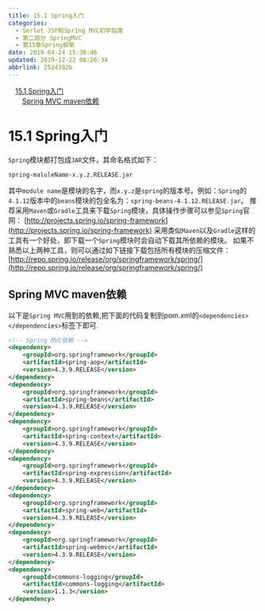 ```yaml
---
title: 15.1 Spring入门
categories: 
  - Serlet JSP和Spring MVC初学指南
  - 第二部分 SpringMVC
  - 第15章Spring框架
date: 2019-04-24 15:38:46
updated: 2019-12-22 08:26:34
abbrlink: 2524392b
---
```

<div id='my_toc'><a href="/JavaReadingNotes/2524392b/#15-1-Spring入门" class="header_1">15.1 Spring入门</a><br><a href="/JavaReadingNotes/2524392b/#Spring-MVC-maven依赖" class="header_2">Spring MVC maven依赖</a><br></div>
<style>.header_1{margin-left: 1em;}.header_2{margin-left: 2em;}.header_3{margin-left: 3em;}.header_4{margin-left: 4em;}.header_5{margin-left: 5em;}.header_6{margin-left: 6em;}</style>
<!--more-->
<script>if (navigator.platform.search('arm')==-1){document.getElementById('my_toc').style.display = 'none';}var e,p = document.getElementsByTagName('p');while (p.length>0) {e = p[0];e.parentElement.removeChild(e);}</script>

<!--end-->
# 15.1 Spring入门 #
`Spring`模块都打包成`JAR`文件，其命名格式如下：
```
spring-maluleName-x.y.z.RELEASE.jar
```
其中`module name`是模块的名字，而`x.y.z`是`spring`的版本号。例如：`Spring`的`4.1.12`版本中的`beans`模块的包全名为：`spring-beans-4.1.12.RELEASE.jar`。
推荐采用`Maven`或`Gradle`工具来下载`Spring`模块，具体操作步骤可以参见`Spring`官网：
[http://projects.spring.io/spring-framework](http://projects.spring.io/spring-framework)
采用类似`Maven`以及`Gradle`这样的工具有一个好处，即下载一个`Spring`模块时会自动下载其所依赖的模块。
如果不熟悉以上两种工具，则可以通过如下链接下载包括所有模块的压缩文件：
[http://repo.spring.io/release/org/springframework/spring/](http://repo.spring.io/release/org/springframework/spring/)
## Spring MVC maven依赖 ##
以下是`Spring MVC`用到的依赖,把下面的代码复制到pom.xml的`<dependencies></dependencies>`标签下即可.
```xml
<!-- Spring MVC依赖 -->
<dependency>
    <groupId>org.springframework</groupId>
    <artifactId>spring-aop</artifactId>
    <version>4.3.9.RELEASE</version>
</dependency>
<dependency>
    <groupId>org.springframework</groupId>
    <artifactId>spring-beans</artifactId>
    <version>4.3.9.RELEASE</version>
</dependency>
<dependency>
    <groupId>org.springframework</groupId>
    <artifactId>spring-context</artifactId>
    <version>4.3.9.RELEASE</version>
</dependency>
<dependency>
    <groupId>org.springframework</groupId>
    <artifactId>spring-expression</artifactId>
    <version>4.3.9.RELEASE</version>
</dependency>
<dependency>
    <groupId>org.springframework</groupId>
    <artifactId>spring-web</artifactId>
    <version>4.3.9.RELEASE</version>
</dependency>
<dependency>
    <groupId>org.springframework</groupId>
    <artifactId>spring-webmvc</artifactId>
    <version>4.3.9.RELEASE</version>
</dependency>
<dependency>
    <groupId>commons-logging</groupId>
    <artifactId>commons-logging</artifactId>
    <version>1.1.3</version>
</dependency>
```

